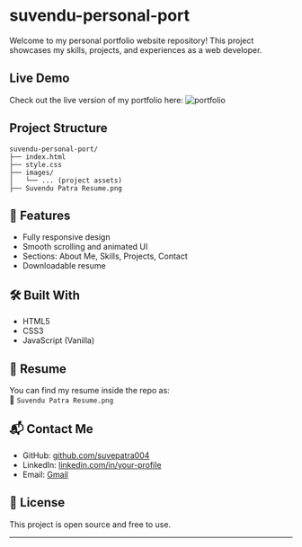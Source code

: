 # suvendu-personal-port
Welcome to my personal portfolio website repository! This project showcases my skills, projects, and experiences as a web developer.

## Live Demo
Check out the live version of my portfolio here: ![portfolio](https://github.com/suvepatra004/suvendu-personal-port.git)

## Project Structure
```
suvendu-personal-port/
├── index.html
├── style.css
├── images/
│   └── ... (project assets)
├── Suvendu Patra Resume.png
```

## 🚀 Features

- Fully responsive design
- Smooth scrolling and animated UI
- Sections: About Me, Skills, Projects, Contact
- Downloadable resume

## 🛠️ Built With

- HTML5
- CSS3
- JavaScript (Vanilla)

## 📄 Resume

You can find my resume inside the repo as:  
📎 `Suvendu Patra Resume.png`

## 📬 Contact Me

- GitHub: [github.com/suvepatra004](https://github.com/suvepatra004)
- LinkedIn: [linkedin.com/in/your-profile]() 
- Email: [Gmail](mailto:suvefuful2018@gmail.com) 

## 📌 License

This project is open source and free to use.

---

